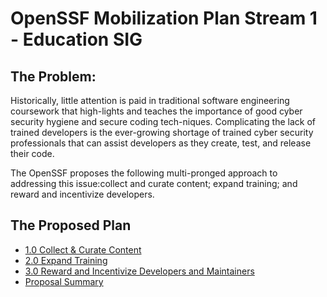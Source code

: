 # OpenSSF Mobilization Plan Stream 1 - Education SIG

## The Problem:
Historically, little attention is paid in traditional software engineering coursework that high-lights and teaches the importance of good cyber security hygiene and secure coding tech-niques. Complicating the lack of trained developers is the ever-growing shortage of trained cyber security professionals that can assist developers as they create, test, and release their code. 

The OpenSSF proposes the following multi-pronged approach to addressing this issue:collect and curate content; expand training; and reward and incentivize developers.


## The Proposed Plan
- [1.0 Collect & Curate Content](https://github.com/ossf/education/blob/CRob-Plan-1/plan/1.0%20Collect%20and%20Curate%20Content.md)
- [2.0 Expand Training](https://github.com/ossf/education/blob/CRob-Plan-1/plan/2.0%20Expand%20Training.md)
- [3.0 Reward and Incentivize Developers and Maintainers](https://github.com/ossf/education/blob/CRob-Plan-1/plan/3.0%20Reward%20and%20Incentivize%20Developers%20and%20Maintainers.md)
- [Proposal Summary](https://github.com/ossf/education/blob/CRob-Plan-1/plan/proposal_summary)
